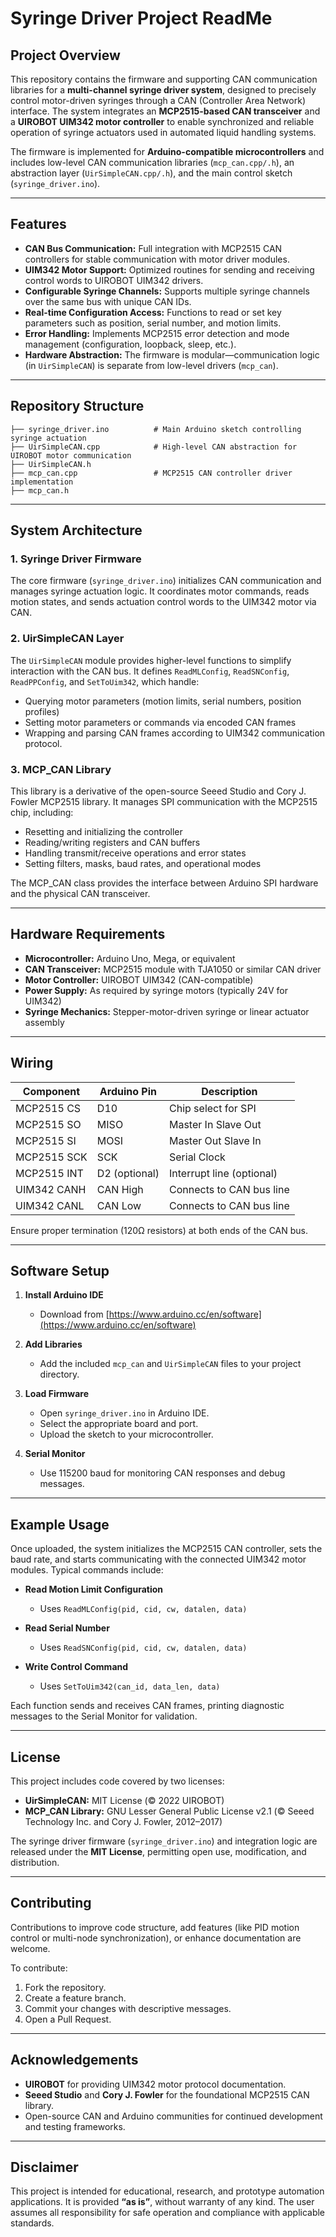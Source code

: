 # Syringe Driver Project ReadMe

## Project Overview

This repository contains the firmware and supporting CAN communication libraries for a **multi-channel syringe driver system**, designed to precisely control motor-driven syringes through a CAN (Controller Area Network) interface. The system integrates an **MCP2515-based CAN transceiver** and a **UIROBOT UIM342 motor controller** to enable synchronized and reliable operation of syringe actuators used in automated liquid handling systems.

The firmware is implemented for **Arduino-compatible microcontrollers** and includes low-level CAN communication libraries (`mcp_can.cpp/.h`), an abstraction layer (`UirSimpleCAN.cpp/.h`), and the main control sketch (`syringe_driver.ino`).

---

## Features

* **CAN Bus Communication:** Full integration with MCP2515 CAN controllers for stable communication with motor driver modules.
* **UIM342 Motor Support:** Optimized routines for sending and receiving control words to UIROBOT UIM342 drivers.
* **Configurable Syringe Channels:** Supports multiple syringe channels over the same bus with unique CAN IDs.
* **Real-time Configuration Access:** Functions to read or set key parameters such as position, serial number, and motion limits.
* **Error Handling:** Implements MCP2515 error detection and mode management (configuration, loopback, sleep, etc.).
* **Hardware Abstraction:** The firmware is modular—communication logic (in `UirSimpleCAN`) is separate from low-level drivers (`mcp_can`).

---

## Repository Structure

```
├── syringe_driver.ino          # Main Arduino sketch controlling syringe actuation
├── UirSimpleCAN.cpp            # High-level CAN abstraction for UIROBOT motor communication
├── UirSimpleCAN.h
├── mcp_can.cpp                 # MCP2515 CAN controller driver implementation
├── mcp_can.h
```

---

## System Architecture

### 1. Syringe Driver Firmware

The core firmware (`syringe_driver.ino`) initializes CAN communication and manages syringe actuation logic. It coordinates motor commands, reads motion states, and sends actuation control words to the UIM342 motor via CAN.

### 2. UirSimpleCAN Layer

The `UirSimpleCAN` module provides higher-level functions to simplify interaction with the CAN bus. It defines `ReadMLConfig`, `ReadSNConfig`, `ReadPPConfig`, and `SetToUim342`, which handle:

* Querying motor parameters (motion limits, serial numbers, position profiles)
* Setting motor parameters or commands via encoded CAN frames
* Wrapping and parsing CAN frames according to UIM342 communication protocol.

### 3. MCP_CAN Library

This library is a derivative of the open-source Seeed Studio and Cory J. Fowler MCP2515 library. It manages SPI communication with the MCP2515 chip, including:

* Resetting and initializing the controller
* Reading/writing registers and CAN buffers
* Handling transmit/receive operations and error states
* Setting filters, masks, baud rates, and operational modes

The MCP_CAN class provides the interface between Arduino SPI hardware and the physical CAN transceiver.

---

## Hardware Requirements

* **Microcontroller:** Arduino Uno, Mega, or equivalent
* **CAN Transceiver:** MCP2515 module with TJA1050 or similar CAN driver
* **Motor Controller:** UIROBOT UIM342 (CAN-compatible)
* **Power Supply:** As required by syringe motors (typically 24V for UIM342)
* **Syringe Mechanics:** Stepper-motor-driven syringe or linear actuator assembly

---

## Wiring

| Component   | Arduino Pin   | Description               |
| ----------- | ------------- | ------------------------- |
| MCP2515 CS  | D10           | Chip select for SPI       |
| MCP2515 SO  | MISO          | Master In Slave Out       |
| MCP2515 SI  | MOSI          | Master Out Slave In       |
| MCP2515 SCK | SCK           | Serial Clock              |
| MCP2515 INT | D2 (optional) | Interrupt line (optional) |
| UIM342 CANH | CAN High      | Connects to CAN bus line  |
| UIM342 CANL | CAN Low       | Connects to CAN bus line  |

Ensure proper termination (120Ω resistors) at both ends of the CAN bus.

---

## Software Setup

1. **Install Arduino IDE**

   * Download from [https://www.arduino.cc/en/software](https://www.arduino.cc/en/software)

2. **Add Libraries**

   * Add the included `mcp_can` and `UirSimpleCAN` files to your project directory.

3. **Load Firmware**

   * Open `syringe_driver.ino` in Arduino IDE.
   * Select the appropriate board and port.
   * Upload the sketch to your microcontroller.

4. **Serial Monitor**

   * Use 115200 baud for monitoring CAN responses and debug messages.

---

## Example Usage

Once uploaded, the system initializes the MCP2515 CAN controller, sets the baud rate, and starts communicating with the connected UIM342 motor modules. Typical commands include:

* **Read Motion Limit Configuration**

  * Uses `ReadMLConfig(pid, cid, cw, datalen, data)`
* **Read Serial Number**

  * Uses `ReadSNConfig(pid, cid, cw, datalen, data)`
* **Write Control Command**

  * Uses `SetToUim342(can_id, data_len, data)`

Each function sends and receives CAN frames, printing diagnostic messages to the Serial Monitor for validation.

---

## License

This project includes code covered by two licenses:

* **UirSimpleCAN:** MIT License (© 2022 UIROBOT)
* **MCP_CAN Library:** GNU Lesser General Public License v2.1 (© Seeed Technology Inc. and Cory J. Fowler, 2012–2017)

The syringe driver firmware (`syringe_driver.ino`) and integration logic are released under the **MIT License**, permitting open use, modification, and distribution.

---

## Contributing

Contributions to improve code structure, add features (like PID motion control or multi-node synchronization), or enhance documentation are welcome.

To contribute:

1. Fork the repository.
2. Create a feature branch.
3. Commit your changes with descriptive messages.
4. Open a Pull Request.

---

## Acknowledgements

* **UIROBOT** for providing UIM342 motor protocol documentation.
* **Seeed Studio** and **Cory J. Fowler** for the foundational MCP2515 CAN library.
* Open-source CAN and Arduino communities for continued development and testing frameworks.

---

## Disclaimer

This project is intended for educational, research, and prototype automation applications. It is provided **“as is”**, without warranty of any kind. The user assumes all responsibility for safe operation and compliance with applicable standards.
